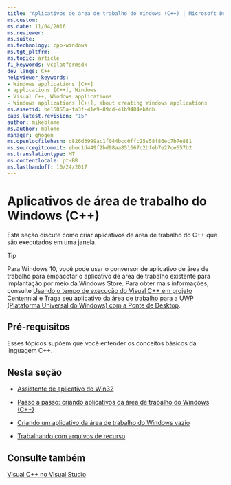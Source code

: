 ```yaml
---
title: "Aplicativos de área de trabalho do Windows (C++) | Microsoft Docs"
ms.custom: 
ms.date: 11/04/2016
ms.reviewer: 
ms.suite: 
ms.technology: cpp-windows
ms.tgt_pltfrm: 
ms.topic: article
f1_keywords: vcplatformsdk
dev_langs: C++
helpviewer_keywords:
- Windows applications [C++]
- applications [C++], Windows
- Visual C++, Windows applications
- Windows applications [C++], about creating Windows applications
ms.assetid: be15855a-fa3f-41e9-89cd-41b9484ebfdb
caps.latest.revision: "15"
author: mikeblome
ms.author: mblome
manager: ghogen
ms.openlocfilehash: c826d3999ac1f044bcc0ffc25e58f86ec7b7e881
ms.sourcegitcommit: ebec1d449f2bd98aa851667c2bfeb7e27ce657b2
ms.translationtype: MT
ms.contentlocale: pt-BR
ms.lasthandoff: 10/24/2017
---
```

# <a name="windows-desktop-applications-c"></a>Aplicativos de área de trabalho do Windows (C++)
Esta seção discute como criar aplicativos de área de trabalho do C++ que são executados em uma janela.  
> [!TIP]  
> Para Windows 10, você pode usar o conversor de aplicativo de área de trabalho para empacotar o aplicativo de área de trabalho existente para implantação por meio da Windows Store. Para obter mais informações, consulte [Usando o tempo de execução do Visual C++ em projeto Centennial](https://blogs.msdn.microsoft.com/vcblog/2016/07/07/using-visual-c-runtime-in-centennial-project) e [Traga seu aplicativo da área de trabalho para a UWP (Plataforma Universal do Windows) com a Ponte de Desktop](https://msdn.microsoft.com/en-us/windows/uwp/porting/desktop-to-uwp-root).
  
## <a name="prerequisites"></a>Pré-requisitos  
 Esses tópicos supõem que você entender os conceitos básicos da linguagem C++.  
  
## <a name="in-this-section"></a>Nesta seção  
  
-   [Assistente de aplicativo do Win32](../windows/win32-application-wizard.md)  
  
-   [Passo a passo: criando aplicativos da área de trabalho do Windows (C++)](../windows/walkthrough-creating-windows-desktop-applications-cpp.md)  
  
-   [Criando um aplicativo da área de trabalho do Windows vazio](../windows/creating-an-empty-windows-desktop-application.md)  
  
-   [Trabalhando com arquivos de recurso](../windows/working-with-resource-files.md)  
  
## <a name="see-also"></a>Consulte também  
 [Visual C++ no Visual Studio](../visual-cpp-in-visual-studio.md)

